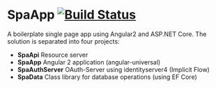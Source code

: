 # SpaApp [![Build Status](https://travis-ci.org/nishant95/SpaApp.svg?branch=master)](https://travis-ci.org/nishant95/SpaApp)
A boilerplate single page app using Angular2 and ASP.NET Core.
The solution is separated into four projects:
* __SpaApi__ Resource server
* __SpaApp__ Angular 2 application (angular-universal)
* __SpaAuthServer__ OAuth-Server using identityserver4 (Implicit Flow)
* __SpaData__ Class library for database operations (using EF Core)

